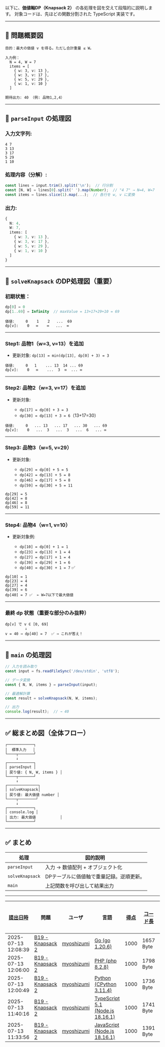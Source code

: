 以下に、**価値軸DP（Knapsack 2）** の各処理を図を交えて段階的に説明します。
対象コードは、先ほどの関数分割された TypeScript 実装です。

---

## 🔶 問題概要図

```
目的：最大の価値 v を得る。ただし合計重量 ≤ W。

入力例：
  N = 4, W = 7
  items = [
    { w: 3, v: 13 },
    { w: 3, v: 17 },
    { w: 5, v: 29 },
    { w: 1, v: 10 }
  ]

期待出力: 40 （例: 品物1,2,4）
```

---

## 🔷 `parseInput` の処理図

### 入力文字列:

```
4 7
3 13
3 17
5 29
1 10
```

### 処理内容（分解）:

```ts
const lines = input.trim().split('\n');  // 行分割
const [N, W] = lines[0].split(' ').map(Number);  // "4 7" → N=4, W=7
const items = lines.slice(1).map(...);  // 各行を w, v に変換
```

### 出力:

```ts
{
  N: 4,
  W: 7,
  items: [
    { w: 3, v: 13 },
    { w: 3, v: 17 },
    { w: 5, v: 29 },
    { w: 1, v: 10 }
  ]
}
```

---

## 🔷 `solveKnapsack` のDP処理図（重要）

### 初期状態：

```ts
dp[0] = 0
dp[1..69] = Infinity  // maxValue = 13+17+29+10 = 69
```

```
価値:     0    1    2   ...  69
dp[v]:    0   ∞    ∞   ...  ∞
```

---

### Step1: 品物1（w=3, v=13）を追加

* 更新対象: `dp[13] = min(dp[13], dp[0] + 3) = 3`

```
価値:     0   1    ... 13  14 ... 69
dp[v]:    0   ∞    ...  3  ∞  ... ∞
```

---

### Step2: 品物2（w=3, v=17）を追加

* 更新対象:

  * `dp[17] = dp[0] + 3 = 3`
  * `dp[30] = dp[13] + 3 = 6`（13+17=30）

```
価値:     0   ... 13   ... 17   ... 30   ... 69
dp[v]:    0   ...  3   ...  3   ...  6   ... ∞
```

---

### Step3: 品物3（w=5, v=29）

* 更新対象:

  * `dp[29] = dp[0] + 5 = 5`
  * `dp[42] = dp[13] + 5 = 8`
  * `dp[46] = dp[17] + 5 = 8`
  * `dp[59] = dp[30] + 5 = 11`

```
dp[29] = 5
dp[42] = 8
dp[46] = 8
dp[59] = 11
```

---

### Step4: 品物4（w=1, v=10）

* 更新対象例:

  * `dp[10] = dp[0] + 1 = 1`
  * `dp[23] = dp[13] + 1 = 4`
  * `dp[27] = dp[17] + 1 = 4`
  * `dp[39] = dp[29] + 1 = 6`
  * `dp[40] = dp[30] + 1 = 7` ✅

```
dp[10] = 1
dp[23] = 4
dp[27] = 4
dp[39] = 6
dp[40] = 7 ✅  ← W=7以下で最大価値
```

---

### 最終 dp 状態（重要な部分のみ抜粋）

```
dp[v] で v ∈ [0, 69]
         ↓
v = 40 → dp[40] = 7  ✅ → これが答え！
```

---

## 🔷 `main` の処理図

```ts
// 入力を読み取り
const input = fs.readFileSync('/dev/stdin', 'utf8');

// データ変換
const { N, W, items } = parseInput(input);

// 最適解計算
const result = solveKnapsack(N, W, items);

// 出力
console.log(result);  // → 40
```

---

## ✅ 総まとめ図（全体フロー）

```text
┌────────────┐
│  標準入力   │
└────┬───────┘
     ↓
┌────────────┐
│ parseInput │
│ 戻り値: { N, W, items } │
└────┬───────┘
     ↓
┌──────────────┐
│ solveKnapsack│
│ 戻り値: 最大価値 number │
└────┬────────┘
     ↓
┌────────────┐
│ console.log │
│ 出力: 最大価値           │
└────────────┘
```

---

## ✅ まとめ

| 処理              | 図的説明                  |
| --------------- | --------------------- |
| `parseInput`    | 入力 → 数値配列 + オブジェクト化   |
| `solveKnapsack` | DPテーブルに価値軸で重量記録。逆順更新。 |
| `main`          | 上記関数を呼び出して結果出力        |

---
| [提出日時](https://atcoder.jp/contests/tessoku-book/submissions/me?desc=true&orderBy=created) | 問題 | ユーザ | 言語 | [得点](https://atcoder.jp/contests/tessoku-book/submissions/me?desc=true&orderBy=score) | [コード長](https://atcoder.jp/contests/tessoku-book/submissions/me?orderBy=source_length) | 結果 | [実行時間](https://atcoder.jp/contests/tessoku-book/submissions/me?orderBy=time_consumption) | [メモリ](https://atcoder.jp/contests/tessoku-book/submissions/me?orderBy=memory_consumption) |  |
| --- | --- | --- | --- | --- | --- | --- | --- | --- | --- |
| 2025-07-13 12:08:39 | [B19 - Knapsack 2](https://atcoder.jp/contests/tessoku-book/tasks/tessoku_book_cr) | [myoshizumi](https://atcoder.jp/users/myoshizumi) | [Go (go 1.20.6)](https://atcoder.jp/contests/tessoku-book/submissions/me?f.Language=5002) | 1000 | 1657 Byte |  | 7 ms | 2368 KiB | [詳細](https://atcoder.jp/contests/tessoku-book/submissions/67572833) |
| 2025-07-13 12:06:00 | [B19 - Knapsack 2](https://atcoder.jp/contests/tessoku-book/tasks/tessoku_book_cr) | [myoshizumi](https://atcoder.jp/users/myoshizumi) | [PHP (php 8.2.8)](https://atcoder.jp/contests/tessoku-book/submissions/me?f.Language=5016) | 1000 | 1798 Byte |  | 99 ms | 22964 KiB | [詳細](https://atcoder.jp/contests/tessoku-book/submissions/67572789) |
| 2025-07-13 12:00:49 | [B19 - Knapsack 2](https://atcoder.jp/contests/tessoku-book/tasks/tessoku_book_cr) | [myoshizumi](https://atcoder.jp/users/myoshizumi) | [Python (CPython 3.11.4)](https://atcoder.jp/contests/tessoku-book/submissions/me?f.Language=5055) | 1000 | 1736 Byte |  | 626 ms | 12316 KiB | [詳細](https://atcoder.jp/contests/tessoku-book/submissions/67572692) |
| 2025-07-13 11:40:16 | [B19 - Knapsack 2](https://atcoder.jp/contests/tessoku-book/tasks/tessoku_book_cr) | [myoshizumi](https://atcoder.jp/users/myoshizumi) | [TypeScript 5.1 (Node.js 18.16.1)](https://atcoder.jp/contests/tessoku-book/submissions/me?f.Language=5058) | 1000 | 1741 Byte |  | 62 ms | 49236 KiB | [詳細](https://atcoder.jp/contests/tessoku-book/submissions/67572322) |
| 2025-07-13 11:33:56 | [B19 - Knapsack 2](https://atcoder.jp/contests/tessoku-book/tasks/tessoku_book_cr) | [myoshizumi](https://atcoder.jp/users/myoshizumi) | [JavaScript (Node.js 18.16.1)](https://atcoder.jp/contests/tessoku-book/submissions/me?f.Language=5009) | 1000 | 1391 Byte |  | 61 ms | 50300 KiB | [詳細](https://atcoder.jp/contests/tessoku-book/submissions/67572216) |